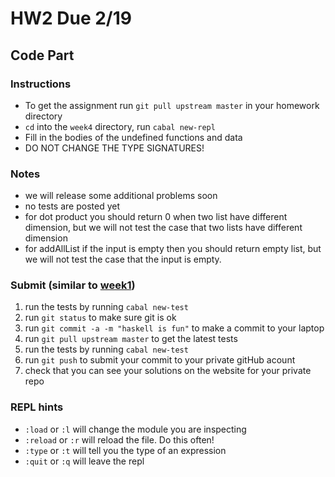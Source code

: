 # HW2 Due 2/19

## Code Part
### Instructions
* To get the assignment run ```git pull upstream master``` in your homework directory
* `cd` into the `week4` directory, run `cabal new-repl`
* Fill in the bodies of the undefined functions and data
* DO NOT CHANGE THE TYPE SIGNATURES!

### Notes
* we will release some additional problems soon
* no tests are posted yet
* for dot product you should return 0 when two list have different dimension, but we will not test the case that two lists have different dimension
* for addAllList if the input is empty then you should return empty list, but we will not test the case that the input is empty.

### Submit (similar to [week1](../week1))
1. run the tests by running ```cabal new-test``` 
1. run ```git status``` to make sure git is ok
1. run ```git commit -a -m "haskell is fun"``` to make a commit to your laptop
1. run ```git pull upstream master``` to get the latest tests
1. run the tests by running ```cabal new-test``` 
1. run ```git push``` to submit your commit to your private gitHub acount
1. check that you can see your solutions on the website for your private repo

### REPL hints
* `:load` or `:l` will change the module you are inspecting
* `:reload` or `:r` will reload the file.  Do this often!
* `:type` or `:t` will tell you the type of an expression
* `:quit` or `:q` will leave the repl
